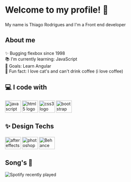<h1 align="left">Welcome to my profile! 👋</h1>

###

<p align="left">My name is Thiago Rodrigues and I'm a Front end developer</p>

###

<h2 align="left">About me</h2>

###

<p align="left">✨ Bugging flexbox since 1998<br>📚 I'm currently learning: JavaScript<br>🎯 Goals: Learn Angular<br>🎲 Fun fact: I love cat's and can't drink coffee (i love coffee)</p>

###

<h2 align="left">💻 I code with</h2>

###

<div align="left">
  <img src="https://cdn.jsdelivr.net/gh/devicons/devicon/icons/javascript/javascript-original.svg" height="40" width="52" alt="javascript logo"  />
  <img src="https://cdn.jsdelivr.net/gh/devicons/devicon/icons/html5/html5-original.svg" height="40" width="52" alt="html5 logo"  />
  <img src="https://cdn.jsdelivr.net/gh/devicons/devicon/icons/css3/css3-original.svg" height="40" width="52" alt="css3 logo"  />
  <img src="https://cdn.jsdelivr.net/gh/devicons/devicon/icons/bootstrap/bootstrap-original.svg" height="40" width="52" alt="bootstrap logo"  />
</div>

###

<h2 align="left">✨ Design Techs</h2>

###

<div align="left">
  <img src="https://cdn.jsdelivr.net/gh/devicons/devicon/icons/aftereffects/aftereffects-original.svg" height="40" width="52" alt="aftereffects logo"  />
  <img src="https://cdn.jsdelivr.net/gh/devicons/devicon/icons/photoshop/photoshop-plain.svg" height="40" width="52" alt="photoshop logo"  />
  <a href="https://www.behance.net/thiagosilva79"><img src="https://cdn.jsdelivr.net/gh/devicons/devicon/icons/behance/behance-original.svg" height="40" width="52" alt="Behance logo"/></a>
</div>


   


###

<h2 align="left">Song's 🎵</h2>

<div align="center">
  <a href="https://open.spotify.com/user/thiagosilvabr">
    <img src="https://spotify-recently-played-readme.vercel.app/api?user=thiagosilvabr" alt="Spotify recently played" align="left"  />
  </a>
</div>

###
